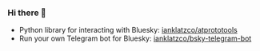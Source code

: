 ### Hi there 👋

- Python library for interacting with Bluesky: [ianklatzco/atprototools](https://github.com/ianklatzco/atprototools)
- Run your own Telegram bot for Bluesky: [ianklatzco/bsky-telegram-bot](https://github.com/ianklatzco/bsky-telegram-bot)


<!--
**ianklatzco/ianklatzco** is a ✨ _special_ ✨ repository because its `README.md` (this file) appears on your GitHub profile.

Here are some ideas to get you started:

- 🌱 I’m currently learning ...
- 👯 I’m looking to collaborate on ...
- 🤔 I’m looking for help with ...
- 💬 Ask me about ...
- 📫 How to reach me: ...
- 😄 Pronouns: ...
- ⚡ Fun fact: ...
-->
